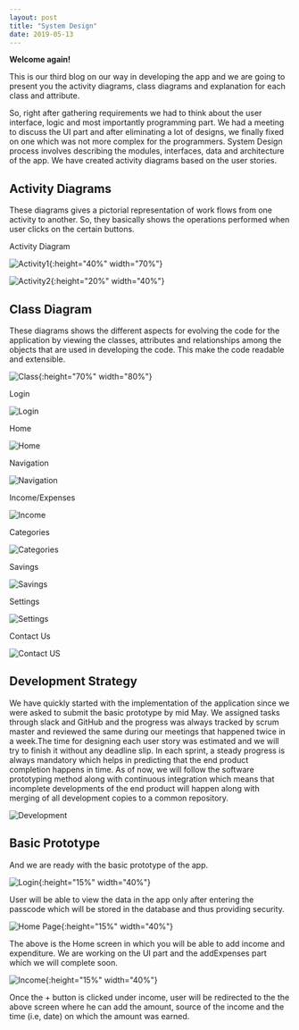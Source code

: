 ```yaml
---
layout: post
title: "System Design"
date: 2019-05-13
---
```


**Welcome again!**

This is our third blog on our way in developing the app and we are going to present you the activity diagrams, class diagrams and explanation for each class and attribute. 

So, right after gathering requirements we had to think about the user interface, logic and most importantly programming part. We had a meeting to discuss the UI part and after eliminating a lot of designs, we finally fixed on one which was not more complex for the programmers. System Design process involves describing the modules, interfaces, data and architecture of the app. We have created activity diagrams based on the user stories.

## Activity Diagrams

These diagrams gives a pictorial representation of work flows from one activity to another. So, they basically shows the operations performed when user clicks on the certain buttons.

Activity Diagram

![Activity1]({{site.baseurl}}/images/Activity1.png "Activity1"){:height="40%" width="70%"}

![Activity2]({{site.baseurl}}/images/Activity2.jpeg "Activity2"){:height="20%" width="40%"}

## Class Diagram

These diagrams shows the different aspects for evolving the code for the application by viewing the classes, attributes and relationships among the objects that are used in developing the code. This make the code readable and extensible.

![Class]({{site.baseurl}}/images/Class.png "Class Diagram"){:height="70%" width="80%"}

Login 

![Login]({{site.baseurl}}/images/Login.png "Login Attributes")

Home

![Home]({{site.baseurl}}/images/Home.png "Home")

Navigation

![Navigation]({{site.baseurl}}/images/Navigation.png "Navigation")

Income/Expenses

![Income]({{site.baseurl}}/images/Income_Expenses.png "Income")

Categories

![Categories]({{site.baseurl}}/images/Categories.png "Categories")

Savings

![Savings]({{site.baseurl}}/images/Savings.png "Savings")

Settings

![Settings]({{site.baseurl}}/images/Settings.png "Settings")

Contact Us

![Contact US]({{site.baseurl}}/images/Contact.png "Contact Us")



## Development Strategy

We have quickly started with the implementation of the application since we were asked to submit the basic prototype by mid May. We assigned tasks through slack and GitHub and the progress was always tracked by scrum master and reviewed the same during our meetings that happened twice in a week.The time for designing each user story was estimated and we will try to finish it without any deadline slip. In each sprint, a steady progress is always mandatory which helps in predicting that the end product completion happens in time. As of now, we will follow the software prototyping method along with continuous integration which means that incomplete developments of the end product will happen along with merging of all development copies to a common repository.

![Development]({{site.baseurl}}/images/DS.jpg "D Strategy")

## Basic Prototype

And we are ready with the basic prototype of the app.

![Login]({{site.baseurl}}/images/Loginapp.jpg "Login"){:height="15%" width="40%"}

User will be able to view the data in the app only after entering the passcode which will be stored in the database and thus providing security.

![Home Page]({{site.baseurl}}/images/Homeapp.png "Home app"){:height="15%" width="40%"}

The above is the Home screen in which you will be able to add income and expenditure. We are working on the UI part and the addExpenses part which we will complete soon.

![Income]({{site.baseurl}}/images/Income.png "Income Page"){:height="15%" width="40%"}

Once the + button is clicked under income, user will be redirected to the the above screen where he can add the amount, source of the income and the time (i.e, date) on which the amount was earned.





